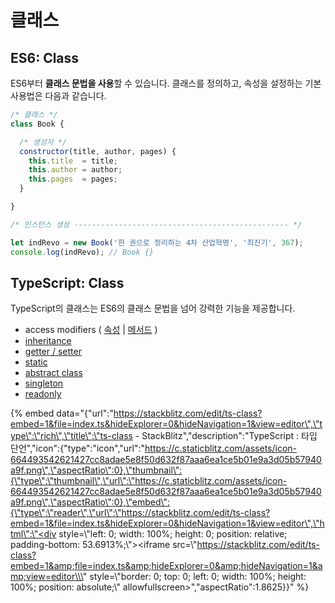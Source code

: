 # 클래스

## ES6: Class

ES6부터 **클래스 문법을 사용**할 수 있습니다. 클래스를 정의하고, 속성을 설정하는 기본 사용법은 다음과 같습니다.

```javascript
/* 클래스 */
class Book {

  /* 생성자 */
  constructor(title, author, pages) {
    this.title  = title;
    this.author = author;
    this.pages  = pages;
  }

}

/* 인스턴스 생성 ------------------------------------------------ */

let indRevo = new Book('한 권으로 정리하는 4차 산업혁명', '최진기', 367);
console.log(indRevo); // Book {}
```

## TypeScript: Class

TypeScript의 클래스는 ES6의 클래스 문법을 넘어 강력한 기능을 제공합니다.

* access modifiers \( [속성](prop-acc-mod.md) \| [메서드](method-acc-mod.md) \)
* [inheritance](inherit.md)
* [getter / setter](getter-setter.md)
* [static](static.md)
* [abstract class](abstract-class.md)
* [singleton](singleton.md)
* [readonly](readonly.md)

{% embed data="{\"url\":\"https://stackblitz.com/edit/ts-class?embed=1&file=index.ts&hideExplorer=0&hideNavigation=1&view=editor\",\"type\":\"rich\",\"title\":\"ts-class - StackBlitz\",\"description\":\"TypeScript : 타입 단언\",\"icon\":{\"type\":\"icon\",\"url\":\"https://c.staticblitz.com/assets/icon-664493542621427cc8adae5e8f50d632f87aaa6ea1ce5b01e9a3d05b57940a9f.png\",\"aspectRatio\":0},\"thumbnail\":{\"type\":\"thumbnail\",\"url\":\"https://c.staticblitz.com/assets/icon-664493542621427cc8adae5e8f50d632f87aaa6ea1ce5b01e9a3d05b57940a9f.png\",\"aspectRatio\":0},\"embed\":{\"type\":\"reader\",\"url\":\"https://stackblitz.com/edit/ts-class?embed=1&file=index.ts&hideExplorer=0&hideNavigation=1&view=editor\",\"html\":\"<div style=\\\"left: 0; width: 100%; height: 0; position: relative; padding-bottom: 53.6913%;\\\"><iframe src=\\\"https://stackblitz.com/edit/ts-class?embed=1&amp;file=index.ts&amp;hideExplorer=0&amp;hideNavigation=1&amp;view=editor\\\" style=\\\"border: 0; top: 0; left: 0; width: 100%; height: 100%; position: absolute;\\\" allowfullscreen></iframe></div>\",\"aspectRatio\":1.8625}}" %}



